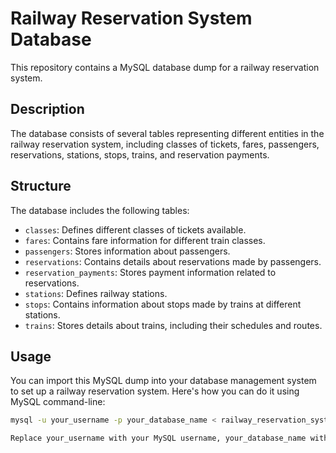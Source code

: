 # Railway Reservation System Database

This repository contains a MySQL database dump for a railway reservation system.

## Description

The database consists of several tables representing different entities in the railway reservation system, including classes of tickets, fares, passengers, reservations, stations, stops, trains, and reservation payments.

## Structure

The database includes the following tables:

- `classes`: Defines different classes of tickets available.
- `fares`: Contains fare information for different train classes.
- `passengers`: Stores information about passengers.
- `reservations`: Contains details about reservations made by passengers.
- `reservation_payments`: Stores payment information related to reservations.
- `stations`: Defines railway stations.
- `stops`: Contains information about stops made by trains at different stations.
- `trains`: Stores details about trains, including their schedules and routes.

## Usage

You can import this MySQL dump into your database management system to set up a railway reservation system. Here's how you can do it using MySQL command-line:

```bash
mysql -u your_username -p your_database_name < railway_reservation_system.sql

Replace your_username with your MySQL username, your_database_name with the name of the database you want to import the dump into, and railway_reservation_system.sql with the path to the SQL dump file.
